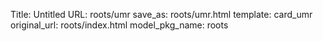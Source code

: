 Title: Untitled
URL: roots/umr
save_as: roots/umr.html
template: card_umr
original_url: roots/index.html
model_pkg_name: roots

